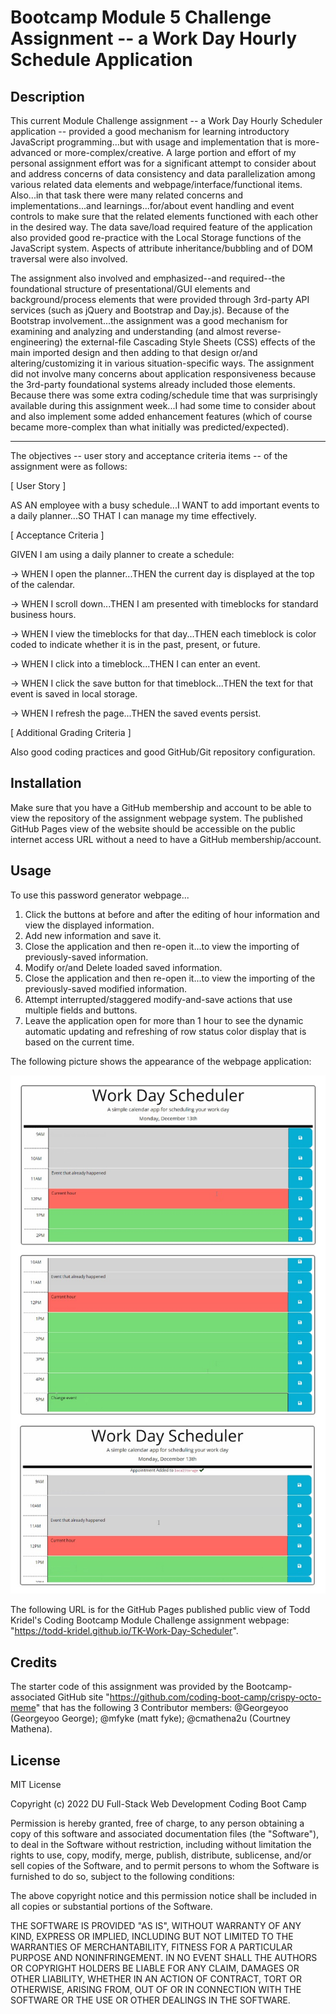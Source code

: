 # Bootcamp Module 5 Challenge Assignment -- a Work Day Hourly Schedule Application

## Description

This current Module Challenge assignment -- a Work Day Hourly Scheduler application -- provided a good mechanism for learning introductory JavaScript programming...but with usage and implementation that is more-advanced or more-complex/creative. A large portion and effort of my personal assignment effort was for a significant attempt to consider about and address concerns of data consistency and data parallelization among various related data elements and webpage/interface/functional items. Also...in that task there were many related concerns and implementations...and learnings...for/about event handling and event controls to make sure that the related elements functioned with each other in the desired way. The data save/load required feature of the application also provided good re-practice with the Local Storage functions of the JavaScript system. Aspects of attribute inheritance/bubbling and of DOM traversal were also involved.

The assignment also involved and emphasized--and required--the foundational structure of presentational/GUI elements and background/process elements that were provided through 3rd-party API services (such as jQuery and Bootstrap and Day.js). Because of the Bootstrap involvement...the assignment was a good mechanism for examining and analyzing and understanding (and almost reverse-engineering) the external-file Cascading Style Sheets (CSS) effects of the main imported design and then adding to that design or/and altering/customizing it in various situation-specific ways. The assignment did not involve many concerns about application responsiveness because the 3rd-party foundational systems already included those elements. Because there was some extra coding/schedule time that was surprisingly available during this assignment week...I had some time to consider about and also implement some added enhancement features (which of course became more-complex than what initially was predicted/expected).

----

The objectives -- user story and acceptance criteria items -- of the assignment were as follows:

[ User Story ]

AS AN employee with a busy schedule...I WANT to add important events to a daily planner...SO THAT I can manage my time effectively.

[ Acceptance Criteria ]

GIVEN I am using a daily planner to create a schedule:

-> WHEN I open the planner...THEN the current day is displayed at the top of the calendar.

-> WHEN I scroll down...THEN I am presented with timeblocks for standard business hours.

-> WHEN I view the timeblocks for that day...THEN each timeblock is color coded to indicate whether it is in the past, present, or future.

-> WHEN I click into a timeblock...THEN I can enter an event.

-> WHEN I click the save button for that timeblock...THEN the text for that event is saved in local storage.

-> WHEN I refresh the page...THEN the saved events persist.

[ Additional Grading Criteria ]

Also good coding practices and good GitHub/Git repository configuration.

## Installation

Make sure that you have a GitHub membership and account to be able to view the repository of the assignment webpage system. The published GitHub Pages view of the website should be accessible on the public internet access URL without a need to have a GitHub membership/account.

## Usage

To use this password generator webpage...

1. Click the buttons at before and after the editing of hour information and view the displayed information.
2. Add new information and save it.
3. Close the application and then re-open it...to view the importing of previously-saved information.
4. Modify or/and Delete loaded saved information.
5. Close the application and then re-open it...to view the importing of the previously-saved modified information.
6. Attempt interrupted/staggered modify-and-save actions that use multiple fields and buttons.
7. Leave the application open for more than 1 hour to see the dynamic automatic updating and refreshing of row status color display that is based on the current time.

The following picture shows the appearance of the webpage application:

![an example view of the appearance of the webpage](./assets/images/Module_5_Mockup.jpg)

The following URL is for the GitHub Pages published public view of Todd Kridel's Coding Bootcamp Module Challenge assignment webpage: "https://todd-kridel.github.io/TK-Work-Day-Scheduler".

## Credits

The starter code of this assignment was provided by the Bootcamp-associated GitHub site "https://github.com/coding-boot-camp/crispy-octo-meme" that has the following 3 Contributor members: @Georgeyoo (Georgeyoo George); @mfyke (matt fyke); @cmathena2u (Courtney Mathena).

## License

MIT License

Copyright (c) 2022 DU Full-Stack Web Development Coding Boot Camp

Permission is hereby granted, free of charge, to any person obtaining a copy
of this software and associated documentation files (the "Software"), to deal
in the Software without restriction, including without limitation the rights
to use, copy, modify, merge, publish, distribute, sublicense, and/or sell
copies of the Software, and to permit persons to whom the Software is
furnished to do so, subject to the following conditions:

The above copyright notice and this permission notice shall be included in all
copies or substantial portions of the Software.

THE SOFTWARE IS PROVIDED "AS IS", WITHOUT WARRANTY OF ANY KIND, EXPRESS OR
IMPLIED, INCLUDING BUT NOT LIMITED TO THE WARRANTIES OF MERCHANTABILITY,
FITNESS FOR A PARTICULAR PURPOSE AND NONINFRINGEMENT. IN NO EVENT SHALL THE
AUTHORS OR COPYRIGHT HOLDERS BE LIABLE FOR ANY CLAIM, DAMAGES OR OTHER
LIABILITY, WHETHER IN AN ACTION OF CONTRACT, TORT OR OTHERWISE, ARISING FROM,
OUT OF OR IN CONNECTION WITH THE SOFTWARE OR THE USE OR OTHER DEALINGS IN THE
SOFTWARE.

